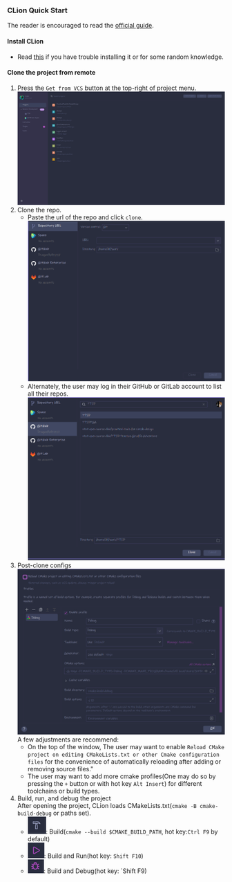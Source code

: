 ### CLion Quick Start

The reader is encouraged to read
the [official guide](https://www.jetbrains.com/help/clion/clion-quick-start-guide.html#before-start).

#### Install CLion

* Read [this](https://hackmd.io/FNdnGXTgSyOsjZk0XSEIzA?both#%E4%BD%BF%E7%94%A8-JB-Toolbox-%E5%AE%89%E8%A3%9D) if you
  have trouble installing it or for some random knowledge.
  
#### Clone the project from remote

1. Press the `Get from VCS` button at the top-right of project menu. ![project menu](./project_menu.png)
2. Clone the repo.
    * Paste the url of the repo and click `clone`.![VCS_menu.png](./VCS_menu.png)
    * Alternately, the user may log in their GitHub or GitLab account to list all their
      repos.![GH_list.png](./GH_list.png)
3. Post-clone configs
   ![CMake_config.png](./CMake_config.png)
   A few adjustments are recommend:
    * On the top of the window, The user may want to
      enable `Reload CMake project on editing CMakeLists.txt or other Cmake configuration files` for the convenience of automatically reloading after adding or removing source files."
    * The user may want to add more cmake profiles(One may do so by pressing the `+` button or with hot
      key `Alt Insert`) for different toolchains or build types.
4. Build, run, and debug the project\
   After opening the project, CLion loads CMakeLists.txt(`cmake -B cmake-build-debug` or paths set).
    * ![build.png](./build.png): Build(`cmake --build $CMAKE_BUILD_PATH`, hot key:`Ctrl F9` by default)
    * ![run.png](./run.png): Build and Run(hot key: `Shift F10`)
    * ![debug.png](./debug.png): Build and Debug(hot key: `Shift F9)
